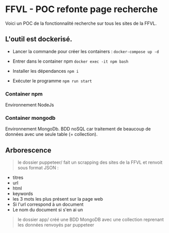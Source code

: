 # FFVL - POC refonte page recherche

Voici un POC de la fonctionnalité recherche sur tous les sites de la FFVL.

## L'outil est dockerisé.

- Lancer la commande pour créer les containers :
`docker-compose up -d`

- Entrer dans le container npm
`docker exec -it npm bash`

- Installer les dépendances
`npm i`

- Exécuter le programme
`npm run start`

### Container npm

Environnement NodeJs 

### Container mongodb

Environnement MongoDb. 
BDD noSQL car traitement de beaucoup de données avec une seule table (= collection).

## Arborescence

> le dossier puppeteer/ fait un scrapping des sites de la FFVL et renvoit sous format JSON :
- titres
- url
- html
- keywords 
- les 3 mots les plus présent sur la page web
- Si l'url correspond à un document
- Le nom du document si s'en ai un

> le dossier app/ créé une BDD MongoDB avec une collection reprenant les données renvoyés par puppeteer
